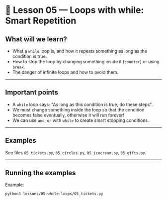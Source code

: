 # 🔁 Lesson 05 — Loops with while: Smart Repetition

## What will we learn?
- What a `while` loop is, and how it repeats something as long as the condition is true.
- How to stop the loop by changing something inside it (`counter`) or using `break`.
- The danger of infinite loops and how to avoid them.

---

## Important points
- A `while` loop says: "As long as this condition is true, do these steps".
- We must change something inside the loop so that the condition becomes false eventually, otherwise it will run forever!
- We can use `and`, `or` with `while` to create smart stopping conditions.

---

## Examples
See files `05_tickets.py`, `05_circles.py`, `05_icecream.py`, `05_gifts.py`.

---

## Running the examples
Example:
```bash
python3 lessons/05-while-loops/05_tickets.py
